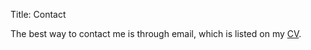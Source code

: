 Title: Contact

The best way to contact me is through email, which is listed on my
[CV]({static}/files/coutinho_cv.pdf).
